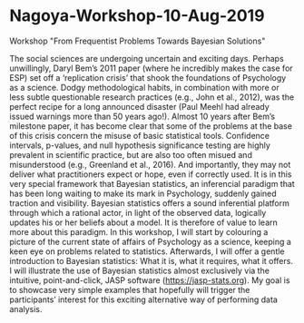 # Nagoya-Workshop-10-Aug-2019
Workshop "From Frequentist Problems Towards Bayesian Solutions"

The social sciences are undergoing uncertain and exciting days. Perhaps unwillingly, Daryl Bem’s 2011 paper (where he incredibly makes the case for ESP) set off a ‘replication crisis’ that shook the foundations of Psychology as a science. Dodgy methodological habits, in combination with more or less subtle questionable research practices (e.g., John et al., 2012), was the perfect recipe for a long announced disaster (Paul Meehl had already issued warnings more than 50 years ago!). Almost 10 years after Bem’s milestone paper, it has become clear that some of the problems at the base of this crisis concern the misuse of basic statistical tools. Confidence intervals, p-values, and null hypothesis significance testing are highly prevalent in scientific practice, but are also too often misued and misunderstood (e.g., Greenland et al., 2016). And importantly, they may not deliver what practitioners expect or hope, even if correctly used. It is in this very special framework that Bayesian statistics, an inferencial paradigm that has been long waiting to make its mark in Psychology, suddenly gained traction and visibility. Bayesian statistics offers a sound inferential platform through which a rational actor, in light of the observed data, logically updates his or her beliefs about a model. It is therefore of value to learn more about this paradigm. In this workshop, I will start by colouring a picture of the current state of affairs of Psychology as a science, keeping a keen eye on problems related to statistics. Afterwards, I will offer a gentle introduction to Bayesian statistics: What it is, what it requires, what it offers. I will illustrate the use of Bayesian statistics almost exclusively via the intuitive, point-and-click, JASP software (https://jasp-stats.org). My goal is to showcase very simple examples that hopefully will trigger the participants’ interest for this exciting alternative way of performing data analysis.
